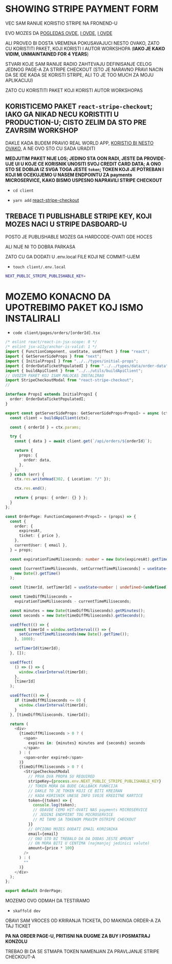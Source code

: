 # SHOWING STRIPE PAYMENT FORM

VEC SAM RANIJE KORISTIO STRIPE NA FRONEND-U

EVO MOZES DA [POGLEDAS OVDE](https://github.com/Rade58/gatsby-shopify-theme-workspace/tree/5_SETTING_UP_STRIPE), [I OVDE](https://github.com/Rade58/gatsby-shopify-theme-workspace/tree/5_1_STRIPE_MULTIPLE_PRODUCTS_MULTIPLE_PRICES), [I OVDE](https://github.com/Rade58/gatsby-shopify-theme-workspace/tree/5_2_FETCHING_STRIPE_DATA)

ALI PROVEO BI DOSTA VREMENA POKUSAVAJUCI NESTO OVAKO, ZATO CU KORISTITI PAKET, KOJI KORISTI I AUTOR WORKSHOPA (**IAKO JE KAKO VIDIM, UNMAINTAINED FOR 4 YEARS**)

STVARI KOJE SAM RANIJE RADIO ZAHTEVAJU DEFINISANJE CELOG JEDNOG PAGE-A ZA STRIPE CHECKOUT (STO JE NARAVNO PRAVI NACIN DA SE IDE KADA SE KORISTI STRIPE, ALI TO JE TOO MUCH ZA MOJU APLIKACIJU)

ZATO CU KORISTITI PAKET KOJI KORISTI AUTOR WORKSHOPAS

## KORISTICEMO PAKET `react-stripe-checkout`; IAKO GA NIKAD NECU KORISTITI U PRODUCTION-U; CISTO ZELIM DA STO PRE ZAVRSIM WORKSHOP

DAKLE KADA BUDEM PRAVIO REAL WORLD APP, [KORISTIO BI NESTO OVAKO](https://stripe.com/docs/payments/integration-builder), A NE OVO STO CU SADA URADITI

**MEDJUTIM PAKET NIJE LOS; JEDINO STA OON RADI, JESTE DA PROVIDE-UJE UI U KOJE CE KORISNIK UNOSITI SVOJ CREDIT CARD DATA; A ONO STO SE DOBIJA IZ SVGA TOGA JESTE `token`; TOKEN KOJI JE POTREBAN I KOJI MI OCEKUJEMO U NASEM ENDPOINTU ZA payments MICROSERVICE, KAKO BISMO USPESNO NAPRAVILI STRIPE CHECKOUT**

- `cd client`

- `yarn add` [react-stripe-checkout](https://www.npmjs.com/package/react-stripe-checkout)

## TREBACE TI PUBLISHABLE STRIPE KEY, KOJI MOZES NACI U STRIPE DASBOARD-U

POSTO JE PUBLISHABLE MOZES GA HARDCODE-OVATI GDE HOCES

ALI NIJE NI TO DOBRA PARKASA

ZATO CU GA DODATI U .env.local FILE KOJI NE COMMIT-UJEM

- `touch client/.env.local`

```zsh
NEXT_PUBLIC_STRIPE_PUBLISHABLE_KEY=
```

# MOZEMO KONACNO DA UPOTREBIMO PAKET KOJ ISMO INSTALIRALI

- `code client/pages/orders/[orderId].tsx`

```ts
/* eslint react/react-in-jsx-scope: 0 */
/* eslint jsx-a11y/anchor-is-valid: 1 */
import { FunctionComponent, useState, useEffect } from "react";
import { GetServerSideProps } from "next";
import { InitialPropsI } from "../../types/initial-props";
import { OrderDataTicketPopulatedI } from "../../types/data/order-data";
import { buildApiClient } from "../../utils/buildApiClient";
// UVOZIM PAKET KOJ ISAM MALOCAS INSTALIRAO
import StripeCheckoutModal from "react-stripe-checkout";
//

interface PropsI extends InitialPropsI {
  order: OrderDataTicketPopulatedI;
}

export const getServerSideProps: GetServerSideProps<PropsI> = async (ctx) => {
  const client = buildApiClient(ctx);

  const { orderId } = ctx.params;

  try {
    const { data } = await client.get(`/api/orders/${orderId}`);

    return {
      props: {
        order: data,
      },
    };
  } catch (err) {
    ctx.res.writeHead(302, { Location: "/" });

    ctx.res.end();

    return { props: { order: {} } };
  }
};

const OrderPage: FunctionComponent<PropsI> = (props) => {
  const {
    order: {
      expiresAt,
      ticket: { price },
    },
    currentUser: { email },
  } = props;

  const expirationTimeMiliseconds: number = new Date(expiresAt).getTime();

  const [currentTimeMiliseconds, setCurrnetTimeMiliseconds] = useState<number>(
    new Date().getTime()
  );

  const [timerId, setTimerId] = useState<number | undefined>(undefined);

  const timeDiffMiliseconds =
    expirationTimeMiliseconds - currentTimeMiliseconds;

  const minutes = new Date(timeDiffMiliseconds).getMinutes();
  const seconds = new Date(timeDiffMiliseconds).getSeconds();

  useEffect(() => {
    const timerId = window.setInterval(() => {
      setCurrnetTimeMiliseconds(new Date().getTime());
    }, 1000);

    setTimerId(timerId);
  }, []);

  useEffect(
    () => () => {
      window.clearInterval(timerId);
    },
    [timerId]
  );

  useEffect(() => {
    if (timeDiffMiliseconds <= 0) {
      window.clearInterval(timerId);
    }
  }, [timeDiffMiliseconds, timerId]);

  return (
    <div>
      {timeDiffMiliseconds > 0 ? (
        <span>
          expires in: {minutes} minutes and {seconds} seconds
        </span>
      ) : (
        <span>order expired</span>
      )}
      {timeDiffMiliseconds > 0 ? (
        <StripeCheckoutModal
          // PRVA DVA PROPA SU REQUIRED
          stripeKey={process.env.NEXT_PUBLIC_STRIPE_PUBLISHABLE_KEY}
          // TOKEN MORA DA BUDE CALLBACK FUNKCIJA
          // DAKLE TO JE TOKEN KOJI CE BITI KREIRAN
          // KADA KORISNIK UNESE INFO SVOJE KREDITNE KARTICE
          token={(token) => {
            console.log(token);
            // ODAVDE CEMO HIT-OVATI NAS payments MICROSERVICE
            // JEDINI ENDPOINT TOG MICROSERVICE
            // MI TAMO SA TOKENOM PRAVIM OSTRIPE CHECKOUT
          }}
          // OPCIONO MOZES DODATI EMAIL KORISNIKA
          email={email}
          // ONO STO BI TREBALO DA DA DODAS JESTE AMOUNT
          // ON MORA BITI U CENTIMA (najmanjoj jedinici valute)
          amount={price * 100}
        />
      ) : (
        ""
      )}
    </div>
  );
};

export default OrderPage;

```

MOZEMO OVO ODMAH DA TESTIRAMO

- `skaffold dev`

OBAVI SAM VROCES OD KRIRANJA TICKETA, DO MAKINGA ORDER-A ZA TAJ TICKET

**PA NA ORDER PAGE-U, PRITISNI NA DUGME ZA BUY I POSMATRAJ KONZOLU**

TREBAO BI DA SE STMAPA TOKEN NAMENJAN ZA PRAVLJANJE STRIPE CHECKOUT-A

